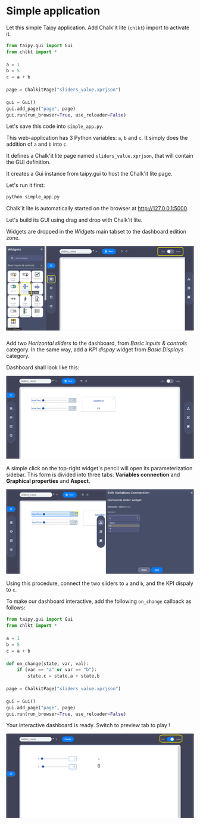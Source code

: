 # Simple application

Let this simple Taipy application. Add Chalk'it lite (`chlkt`) import to activate it.

```python
from taipy.gui import Gui
from chlkt import *

a = 1
b = 5
c = a + b

page = ChalkitPage("sliders_value.xprjson")

gui = Gui()
gui.add_page("page", page)
gui.run(run_browser=True, use_reloader=False)
```

Let's save this code into `simple_app.py`.

This web-application has 3 Python variables: `a`, `b` and `c`. It simply does the addition of `a` and `b` into `c`.

It defines a Chalk'it lite page named `sliders_value.xprjson`, that will contain the GUI definition.

It creates a Gui instance from taipy.gui to host the Chalk'it lite page.

Let's run it first:

```sh
python simple_app.py
```

Chalk'it lite is automatically started on the browser at http://127.0.0.1:5000.

Let's build its GUI using drag and drop with Chalk'it lite.

Widgets are dropped in the *Widgets* main tabset to the dashboard edition zone.

![selected-widget](wdg/selected-widget.png)

Add two *Horizontal sliders* to the dashboard, from *Basic inputs & controls* category. In the same way, add a *KPI dispay* widget from *Basic Displays* category.

Dashboard shall look like this:

![connect-widget](wdg/simple-app-edit.png)

A simple click on the top-right widget's pencil will open its parameterization sidebar. This form is divided into three tabs: **Variables connection** and **Graphical properties** and **Aspect**.

![connect-widget](wdg/connect-widget.png)

Using this procedure, connect the two sliders to `a` and `b`, and the KPI dispaly to `c`.

To make our dashboard interactive, add the following `on_change` callback as follows:

```python
from taipy.gui import Gui
from chlkt import *

a = 1
b = 5
c = a + b

def on_change(state, var, val):
    if (var == "a" or var == "b"):
        state.c = state.a + state.b

page = ChalkitPage("sliders_value.xprjson")

gui = Gui()
gui.add_page("page", page)
gui.run(run_browser=True, use_reloader=False)
```

Your interactive dashboard is ready. Switch to preview tab to play !


![connect-widget](wdg/view-simple.png)

